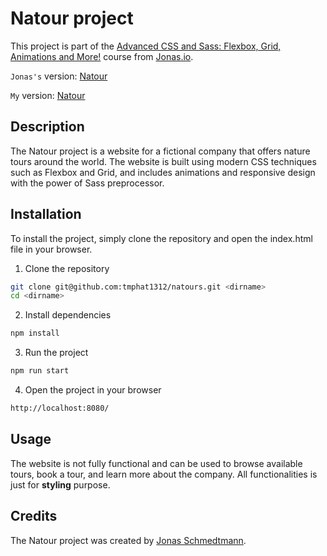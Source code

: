 # Natour project

This project is part of the [Advanced CSS and Sass: Flexbox, Grid, Animations and More!](https://www.udemy.com/course/advanced-css-and-sass/) course from [Jonas.io](https://codingheroes.io/).

`Jonas's` version: [Natour](https://natour-project.netlify.app/)

`My` version: [Natour](https://minhphat-natours.netlify.app/)

## Description

The Natour project is a website for a fictional company that offers nature tours around the world. The website is built using modern CSS techniques such as Flexbox and Grid, and includes animations and responsive design with the power of Sass preprocessor.

## Installation

To install the project, simply clone the repository and open the index.html file in your browser.

1. Clone the repository

```bash
git clone git@github.com:tmphat1312/natours.git <dirname>
cd <dirname>
```

2. Install dependencies

```bash
npm install
```

3. Run the project

```bash
npm run start
```

4. Open the project in your browser

```bash
http://localhost:8080/
```

## Usage

The website is not fully functional and can be used to browse available tours, book a tour, and learn more about the company. All functionalities is just for **styling** purpose.

## Credits

The Natour project was created by [Jonas Schmedtmann](https://codingheroes.io/).
